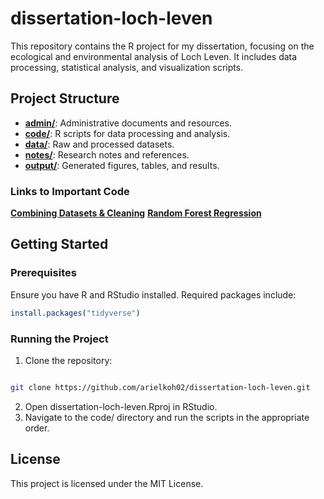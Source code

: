 # dissertation-loch-leven

This repository contains the R project for my dissertation, focusing on the ecological and environmental analysis of Loch Leven. It includes data processing, statistical analysis, and visualization scripts.

## Project Structure

- [**admin/**](https://github.com/arielkoh02/dissertation-loch-leven/tree/main/admin): Administrative documents and resources.
- [**code/**](https://github.com/arielkoh02/dissertation-loch-leven/tree/main/code): R scripts for data processing and analysis.
- [**data/**](https://github.com/arielkoh02/dissertation-loch-leven/tree/main/data): Raw and processed datasets.
- [**notes/**](https://github.com/arielkoh02/dissertation-loch-leven/tree/main/notes): Research notes and references.
- [**output/**](https://github.com/arielkoh02/dissertation-loch-leven/tree/main/output): Generated figures, tables, and results.

### Links to Important Code
[**Combining Datasets & Cleaning**](https://arielkoh02.github.io/dissertation-loch-leven/complete-code.html)
[**Random Forest Regression**](https://arielkoh02.github.io/dissertation-loch-leven/random-forest.html)

## Getting Started

### Prerequisites

Ensure you have R and RStudio installed. Required packages include:

```R
install.packages("tidyverse")
```

### Running the Project
1. Clone the repository:​
```bash

git clone https://github.com/arielkoh02/dissertation-loch-leven.git
```
2. Open dissertation-loch-leven.Rproj in RStudio.
3. Navigate to the code/ directory and run the scripts in the appropriate order.​

## License
This project is licensed under the MIT License.
